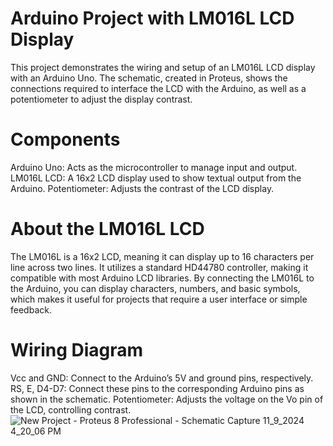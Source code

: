 # Arduino Project with LM016L LCD Display

This project demonstrates the wiring and setup of an LM016L LCD display with an Arduino Uno. The schematic, created in Proteus, shows the connections required to interface the LCD with the Arduino, as well as a potentiometer to adjust the display contrast.

# Components
  Arduino Uno: Acts as the microcontroller to manage input and output.
  LM016L LCD: A 16x2 LCD display used to show textual output from the Arduino.
  Potentiometer: Adjusts the contrast of the LCD display.
# About the LM016L LCD
The LM016L is a 16x2 LCD, meaning it can display up to 16 characters per line across two lines. It utilizes a standard HD44780 controller, making it compatible with most Arduino LCD libraries. By connecting the LM016L to the Arduino, you can display characters, numbers, and basic symbols, which makes it useful for projects that require a user interface or simple feedback.

# Wiring Diagram
Vcc and GND: Connect to the Arduino’s 5V and ground pins, respectively.
RS, E, D4-D7: Connect these pins to the corresponding Arduino pins as shown in the schematic.
Potentiometer: Adjusts the voltage on the Vo pin of the LCD, controlling contrast.
![New Project - Proteus 8 Professional - Schematic Capture 11_9_2024 4_20_06 PM](https://github.com/user-attachments/assets/dfd93496-4025-49b0-82b1-1840041efec8)
